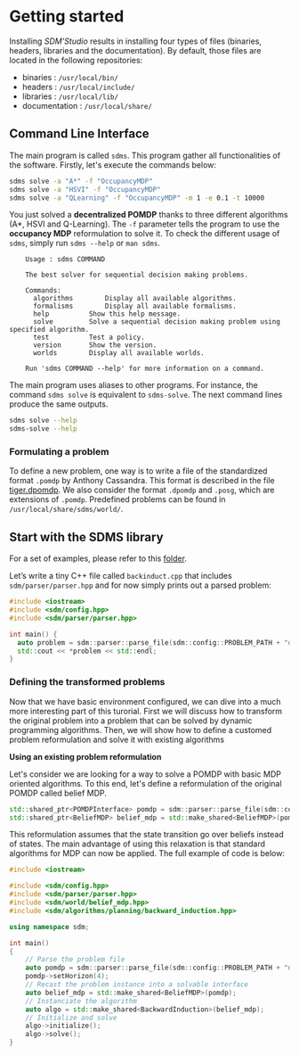 
# Getting started 

Installing *SDM'Studio* results in installing four types of files (binaries, headers, libraries and the documentation). By default, those files are located in the following repositories:
- binaries : `/usr/local/bin/` 
- headers : `/usr/local/include/` 
- libraries : `/usr/local/lib/` 
- documentation : `/usr/local/share/` 

## Command Line Interface

The main program is called `sdms`. This program gather all functionalities of the software. Firstly, let's execute the commands below:

```bash 
sdms solve -a "A*" -f "OccupancyMDP" 
sdms solve -a "HSVI" -f "OccupancyMDP" 
sdms solve -a "QLearning" -f "OccupancyMDP" -m 1 -e 0.1 -t 10000
```

You just solved a **decentralized POMDP** thanks to three different algorithms (A*, HSVI and Q-Learning). The `-f` parameter tells the program to use the **occupancy MDP** reformulation to solve it. To check the different usage of `sdms`, simply run  ``sdms --help`` or `man sdms`.

```
    Usage : sdms COMMAND

    The best solver for sequential decision making problems.

    Commands:
      algorithms		Display all available algorithms.
      formalisms		Display all available formalisms.
      help			Show this help message.
      solve			Solve a sequential decision making problem using specified algorithm.
      test			Test a policy.
      version		Show the version.
      worlds		Display all available worlds.

    Run 'sdms COMMAND --help' for more information on a command.
```

The main program uses aliases to other programs. For instance, the command `sdms solve` is equivalent to `sdms-solve`. The next command lines produce the same outputs.

```bash
sdms solve --help
sdms-solve --help
```


### Formulating a problem

To define a new problem, one way is to write a file of the standardized format `.pomdp` by Anthony Cassandra. This format is described in the file [tiger.dpomdp](/tiger.txt). We also consider the format `.dpomdp` and `.posg`, which are extensions of `.pomdp`. Predefined problems can be found in `/usr/local/share/sdms/world/`. 

## Start with the SDMS library

For a set of examples, please refer to this [folder](https://github.com/SDMStudio/sdms/tree/main/src/examples).

Let’s write a tiny C++ file called `backinduct.cpp` that includes `sdm/parser/parser.hpp` and for now simply prints out a parsed problem:

```cpp
#include <iostream>
#include <sdm/config.hpp>
#include <sdm/parser/parser.hpp>

int main() {
  auto problem = sdm::parser::parse_file(sdm::config::PROBLEM_PATH + "dpomdp/mabc.dpomdp");
  std::cout << *problem << std::endl;
} 
```

### Defining the transformed problems

Now that we have basic environment configured, we can dive into a much more interesting part of this turorial. First we will discuss how to transform the original problem into a problem that can be solved by dynamic programming algorithms. Then, we will show how to define a customed problem reformulation and solve it with existing algorithms

**Using an existing problem reformulation**

Let's consider we are looking for a way to solve a POMDP with basic MDP oriented algorithms. To this end, let's define a reformulation of the original POMDP  called belief MDP. 

```cpp
std::shared_ptr<POMDPInterface> pomdp = sdm::parser::parse_file(sdm::config::PROBLEM_PATH + "dpomdp/mabc.dpomdp");
std::shared_ptr<BeliefMDP> belief_mdp = std::make_shared<BeliefMDP>(pomdp);
```

This reformulation assumes that the state transition go over beliefs instead of states. The main advantage of using this relaxation is that standard algorithms for MDP can now be applied. The full example of code is below: 

```cpp
#include <iostream>

#include <sdm/config.hpp>
#include <sdm/parser/parser.hpp>
#include <sdm/world/belief_mdp.hpp>
#include <sdm/algorithms/planning/backward_induction.hpp>

using namespace sdm;

int main()
{
    // Parse the problem file
    auto pomdp = sdm::parser::parse_file(sdm::config::PROBLEM_PATH + "dpomdp/tiger.dpomdp");
    pomdp->setHorizon(4);
    // Recast the problem instance into a solvable interface
    auto belief_mdp = std::make_shared<BeliefMDP>(pomdp);
    // Instanciate the algorithm
    auto algo = std::make_shared<BackwardInduction>(belief_mdp);
    // Initialize and solve
    algo->initialize();
    algo->solve();
}
```

<!-- 


## Deploy and run long experiments

Your algorithm is ready to be used. The project can be build correctly using CMake. Your main program seems to do what you want but your computer is too slow to solve such a difficult problem in acceptable time.
The solution is to deploy SDMS on a server. To this purpose, we provide a Dockerfile to easily deploy SDMS on a server and execute the code.

### Procedure

1. Copy the code to the server
2. On the server, go to ``/path/to/sdms``
3. Build the image yourself

```bash
docker build --rm -t sdms:v1.0 .
```

4. Instanciate a container and run your experiment

```bash
docker run -d sdms:v1.0 SMDStudio solve [ARG...]
```

::: warning
The default ``Dockerfile`` build an image containing PyTorch for CPU. You can pass ``LIBTORCH_URL=<path/to/libtorch-xxxxx.zip`` argument to specify a different configuration of PyTorch and use, for instance, pytorch for GPU 10.2.
::: -->